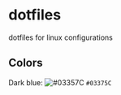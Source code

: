 # dotfiles
dotfiles for linux configurations

## Colors 
Dark blue: ![#03357C](https://placehold.it/15/03357C/000000?text=+) `#03375C`
